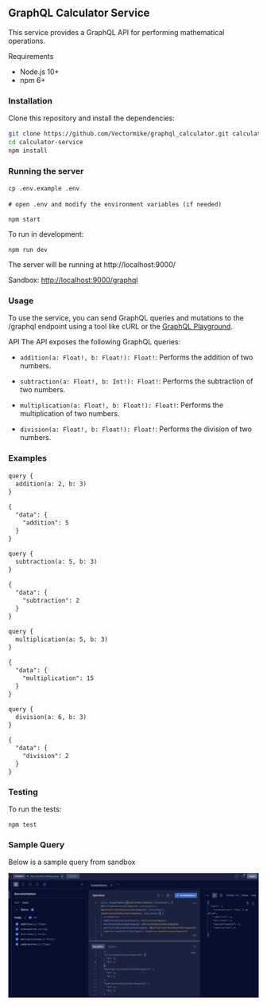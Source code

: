 ## GraphQL Calculator Service

This service provides a GraphQL API for performing mathematical operations.

Requirements

- Node.js 10+
- npm 6+

### Installation

Clone this repository and install the dependencies:

```bash
git clone https://github.com/Vectormike/graphql_calculator.git calculator-service
cd calculator-service
npm install
```

### Running the server

```
cp .env.example .env

# open .env and modify the environment variables (if needed)
```

```
npm start
```

To run in development:

```
npm run dev
```

The server will be running at http://localhost:9000/

Sandbox: [http://localhost:9000/graphql]()

### Usage

To use the service, you can send GraphQL queries and mutations to the /graphql endpoint using a tool like cURL or the [GraphQL Playground](https://github.com/graphql/graphql-playground).

API
The API exposes the following GraphQL queries:

- `addition(a: Float!, b: Float!): Float!`: Performs the addition of two numbers.

- `subtraction(a: Float!, b: Int!): Float!`: Performs the subtraction of two numbers.

- `multiplication(a: Float!, b: Float!): Float!`: Performs the multiplication of two numbers.

- `division(a: Float!, b: Float!): Float!`: Performs the division of two numbers.

### Examples

```
query {
  addition(a: 2, b: 3)
}
```

```
{
  "data": {
    "addition": 5
  }
}
```

```
query {
  subtraction(a: 5, b: 3)
}
```

```
{
  "data": {
    "subtraction": 2
  }
}
```

```
query {
  multiplication(a: 5, b: 3)
}
```

```
{
  "data": {
    "multiplication": 15
  }
}
```

```
query {
  division(a: 6, b: 3)
}
```

```
{
  "data": {
    "division": 2
  }
}
```

### Testing

To run the tests:

```
npm test
```

### Sample Query

Below is a sample query from sandbox

![](./sample.png)
